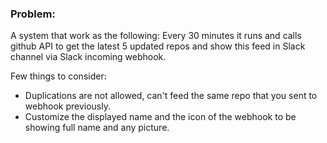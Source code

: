 ### Problem:

A system that work as the following:
Every 30 minutes it runs and calls github API to get the latest 5 updated repos and show this feed in Slack channel via Slack incoming webhook. 

Few things to consider:
 - Duplications are not allowed, can't feed the same repo that you sent to webhook previously. 
 - Customize the displayed name and the icon of the webhook to be showing full name and any picture.
